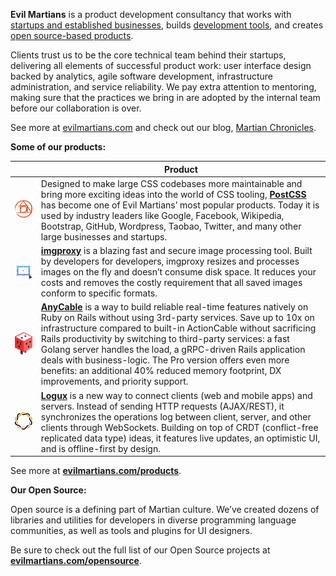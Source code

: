 **Evil Martians** is a product development consultancy that works with [startups and established businesses](https://evilmartians.com/clients), 
builds [development tools](https://evilmartians.com/oss), and creates [open source-based products](https://evilmartians.com/products).

Clients trust us to be the core technical team behind their startups, delivering all elements of successful product work: user interface design backed by analytics, agile software development, infrastructure administration, and service reliability. We pay extra attention to mentoring, making sure that the practices we bring in are adopted by the internal team before our collaboration is over.

See more at [evilmartians.com](https://evilmartians.com) and check out our blog, [Martian Chronicles](https://evilmartians.com/chronicles).

**Some of our products:**

|   | Product |
| ------------- | ------------- |
| ![PostCSS](profile/postcss.svg) | Designed to make large CSS codebases more maintainable and bring more exciting ideas into the world of CSS tooling, [**PostCSS**](https://github.com/postcss) has become one of Evil Martians’ most popular products. Today it is used by industry leaders like Google, Facebook, Wikipedia, Bootstrap, GitHub, Wordpress, Taobao, Twitter, and many other large businesses and startups. |
| ![imgproxy](profile/imgproxy.svg) | [**imgproxy**](https://github.com/imgproxy) is a blazing fast and secure image processing tool. Built by developers for developers, imgproxy resizes and processes images on the fly and doesn’t consume disk space. It reduces your costs and removes the costly requirement that all saved images conform to specific formats. |
| ![AnyCable](profile/anycable.svg) | [**AnyCable**](https://github.com/anycable) is a way to build reliable real-time features natively on Ruby on Rails without using 3rd-party services. Save up to 10x on infrastructure compared to built-in ActionCable without sacrificing Rails productivity by switching to third-party services: a fast Golang server handles the load, a gRPC-driven Rails application deals with business-logic. The Pro version offers even more benefits: an additional 40% reduced memory footprint, DX improvements, and priority support. |
| ![Logux](profile/logux.svg) | [**Logux**](https://github.com/logux) is a new way to connect clients (web and mobile apps) and servers. Instead of sending HTTP requests (AJAX/REST), it synchronizes the operations log between client, server, and other clients through WebSockets. Building on top of CRDT (conflict-free replicated data type) ideas, it features live updates, an optimistic UI, and is offline-first by design. |

See more at [**evilmartians.com/products**](https://evilmartians.com/products).

**Our Open Source:**

Open source is a defining part of Martian culture. We’ve created dozens of libraries and utilities for developers in diverse programming language communities, as well as tools and plugins for UI designers.

Be sure to check out the full list of our Open Source projects at [**evilmartians.com/opensource**](https://evilmartians.com/opensource).
